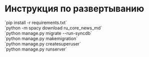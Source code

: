 <h1>Инструкция по развертыванию</h1>
`pip install -r requirements.txt`<br>
`python -m spacy download ru_core_news_md`<br>
`python manage.py migrate --run-syncdb`<br>
`python manage.py makemigration`<br>
`python manage.py createsuperuser`<br>
`python manage.py runserver`<br>
